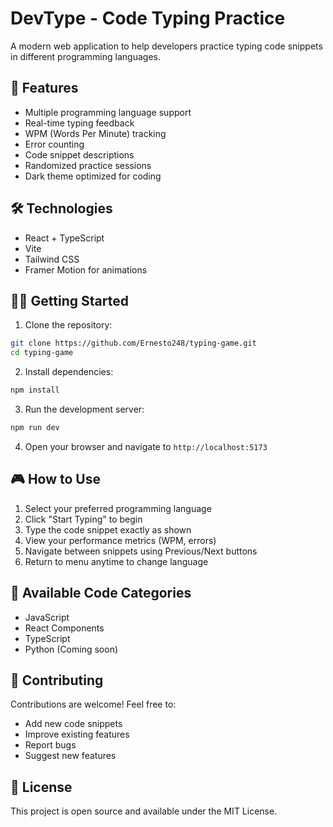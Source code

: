 # DevType - Code Typing Practice

A modern web application to help developers practice typing code snippets in different programming languages.

## 🚀 Features

- Multiple programming language support
- Real-time typing feedback
- WPM (Words Per Minute) tracking
- Error counting
- Code snippet descriptions
- Randomized practice sessions
- Dark theme optimized for coding

## 🛠️ Technologies

- React + TypeScript
- Vite
- Tailwind CSS
- Framer Motion for animations

## 🏃‍♂️ Getting Started

1. Clone the repository:

```bash
git clone https://github.com/Ernesto248/typing-game.git
cd typing-game
```

2. Install dependencies:

```bash
npm install
```

3. Run the development server:

```bash
npm run dev
```

4. Open your browser and navigate to `http://localhost:5173`

## 🎮 How to Use

1. Select your preferred programming language
2. Click "Start Typing" to begin
3. Type the code snippet exactly as shown
4. View your performance metrics (WPM, errors)
5. Navigate between snippets using Previous/Next buttons
6. Return to menu anytime to change language

## 📝 Available Code Categories

- JavaScript
- React Components
- TypeScript
- Python (Coming soon)

## 🤝 Contributing

Contributions are welcome! Feel free to:

- Add new code snippets
- Improve existing features
- Report bugs
- Suggest new features

## 📜 License

This project is open source and available under the MIT License.

